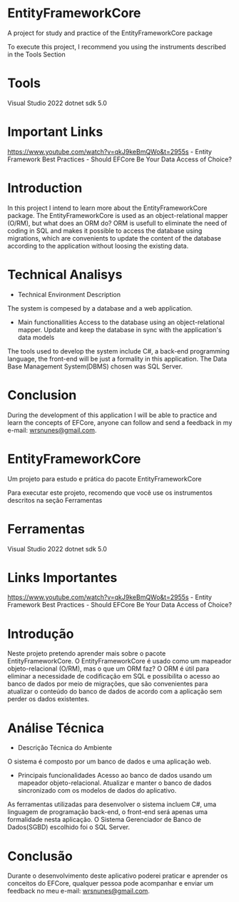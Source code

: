 # EntityFrameworkCore
A project for study and practice of the EntityFrameworkCore package

To execute this project, I recommend you using the instruments described in the Tools Section

# Tools
Visual Studio 2022
dotnet sdk 5.0

# Important Links

https://www.youtube.com/watch?v=qkJ9keBmQWo&t=2955s - Entity Framework Best Practices - Should EFCore Be Your Data Access of Choice?

# Introduction

In this project I intend to learn more about the EntityFrameworkCore package.
The EntityFrameworkCore is used as an object-relational mapper (O/RM), but what does an ORM do? ORM is usefull to eliminate the need of coding in SQL and makes it possible to access the database using migrations, which are convenients to update the content of the database according to the application without loosing the existing data.

# Technical Analisys

* Technical Environment Description

The system is compesed by a database and a web application.

* Main functionallities
Access to the database using an object-relational mapper.
Update and keep the database in sync with the application's data models

The tools used to develop the system include C#, a back-end programming language, the front-end will be just a formality in this application. The Data Base Management System(DBMS) chosen was SQL Server.

# Conclusion

During the development of this application I will be able to practice and learn the concepts of EFCore, anyone can follow and send a feedback in my e-mail: wrsnunes@gmail.com.

# EntityFrameworkCore

Um projeto para estudo e prática do pacote EntityFrameworkCore

Para executar este projeto, recomendo que você use os instrumentos descritos na seção Ferramentas

# Ferramentas
Visual Studio 2022
dotnet sdk 5.0

# Links Importantes

https://www.youtube.com/watch?v=qkJ9keBmQWo&t=2955s - Entity Framework Best Practices - Should EFCore Be Your Data Access of Choice?

# Introdução

Neste projeto pretendo aprender mais sobre o pacote EntityFrameworkCore.
O EntityFrameworkCore é usado como um mapeador objeto-relacional (O/RM), mas o que um ORM faz? O ORM é útil para eliminar a necessidade de codificação em SQL e possibilita o acesso ao banco de dados por meio de migrações, que são convenientes para atualizar o conteúdo do banco de dados de acordo com a aplicação sem perder os dados existentes.

# Análise Técnica

* Descrição Técnica do Ambiente

O sistema é composto por um banco de dados e uma aplicação web.

* Principais funcionalidades
Acesso ao banco de dados usando um mapeador objeto-relacional.
Atualizar e manter o banco de dados sincronizado com os modelos de dados do aplicativo.

As ferramentas utilizadas para desenvolver o sistema incluem C#, uma linguagem de programação back-end, o front-end será apenas uma formalidade nesta aplicação. O Sistema Gerenciador de Banco de Dados(SGBD) escolhido foi o SQL Server.

# Conclusão

Durante o desenvolvimento deste aplicativo poderei praticar e aprender os conceitos do EFCore, qualquer pessoa pode acompanhar e enviar um feedback no meu e-mail: wrsnunes@gmail.com.
